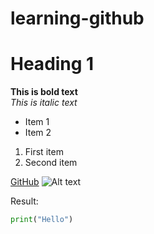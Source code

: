 # learning-github
# Heading 1

**This is bold text**  
*This is italic text*
- Item 1
- Item 2
1. First item
2. Second item

[GitHub](https://github.com)
![Alt text](https://img.freepik.com/premium-photo/html5-editor-website-development-website-html-code-laptop-display-closeup-photo_372999-2161.jpg?semt=ais_hybrid)

Result:
```python
print("Hello")

